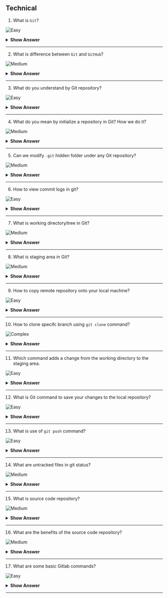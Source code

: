 ## Technical

1. What is `Git`?

![Easy](https://github.com/revaturelabs/interviewquestions/blob/dev/ComplexityTags/simple%20(2).svg)

<details> <summary> <b> Show Answer </b> </summary>

<blockquote> 
    
- `Git` is very famous tool which facilitates source code management in software development.
- We can track changes in computer files (versions) using `Git`.
- Using git can track progress of project overtime as well as coordinate work among team developers.
</blockquote> 

</details>

---
2. What is difference between `Git` and `GitHub`?

![Medium](https://github.com/revaturelabs/interviewquestions/blob/dev/ComplexityTags/Medium%20(2).svg)

<details> <summary> <b> Show Answer </b> </summary>

<blockquote> 
    
- `Git` is a version control tool, used to manage history of changes performed to source code.
- Whereas `GitHub` is a web application which provides service to host source code, commonly referred to as Git repository.
- `GitHub` provides all of the distributed version control and `source code management (SCM)` functionalities of Git, along with few of its own features.
  
</blockquote> 
    
</details>

---
3. What do you understand by Git repository?

![Easy](https://github.com/revaturelabs/interviewquestions/blob/dev/ComplexityTags/simple%20(2).svg)

<details> <summary> <b> Show Answer </b> </summary>

<blockquote> 
    
- Git repository refers to a folder/location where all the Git files are stored.
- These files can either be stored on the local repository or on the remote repository.
- The local repository is the folder inside your system where you will find one hidden folder named `.git` 

</blockquote> 

</details>

---

4. What do you mean by initialize a repository in Git? How we do it?

![Medium](https://github.com/revaturelabs/interviewquestions/blob/dev/ComplexityTags/Medium%20(2).svg)

<details> <summary> <b> Show Answer </b> </summary>

<blockquote> 
    
- Usually when the new project is created, developers first initialize the local repository using `Git` on their system.
- Initialize a repository in Git means creating a directory which will start tracking the changes to your files or source code.
- To do this, we first create a simple empty directory for our application and execute below command using Git-

```
git init
```

- After above command, a hidden `.git` folder will appear in the directory.
</blockquote> 

</details>

---

5. Can we modify `.git` hidden folder under any Git repository?

![Medium](https://github.com/revaturelabs/interviewquestions/blob/dev/ComplexityTags/Medium%20(2).svg)

<details> <summary> <b> Show Answer </b> </summary>

<blockquote> 
    
- Ideally the contents of .git folder are modified by `git` command, we are not supposed to tamper any files manually.
- The .git folder contains all information that is necessary for the project and all information relating commits, remote repository address, etc. 
- It also contains a log which stores the commit history and helps to roll back to the desired version of the code.
</blockquote> 

</details>

---

6. How to view commit logs in git?

![Easy](https://github.com/revaturelabs/interviewquestions/blob/dev/ComplexityTags/simple%20(2).svg)

<details> <summary> <b> Show Answer </b> </summary>

<blockquote> 
    
- Git repository holds all of the commits (snapshot of all your files at a point in time) that have been made. 
- We can access the commit history with the below command.

```
git log
```

</blockquote> 

</details>

---

7. What is working directory/tree in Git?

![Medium](https://github.com/revaturelabs/interviewquestions/blob/dev/ComplexityTags/Medium%20(2).svg)

<details> <summary> <b> Show Answer </b> </summary>

<blockquote> 
    
- The project files that we are currently working on are called as working tree, or working directory
- We can think of a working tree as a file system where you can view and modify files.
  
</blockquote> 

</details>

---

8. What is staging area in Git?

![Medium](https://github.com/revaturelabs/interviewquestions/blob/dev/ComplexityTags/Medium%20(2).svg)

<details> <summary> <b> Show Answer </b> </summary>

<blockquote> 
    
- The staging area also called as index, is where commits are prepared. 
- The index compares the files in the working tree to the files in the repo. 
- When you make a change in the working tree, the index marks the file as modified before it is committed.
  
</blockquote> 

</details>

---

9. How to copy remote repository onto your local machine?

![Easy](https://github.com/revaturelabs/interviewquestions/blob/dev/ComplexityTags/simple%20(2).svg)

<details> <summary> <b> Show Answer </b> </summary>

<blockquote> 
    
- We can copy a remote repository onto your local machine using below command

```
git clone '<remote-repository-url>'
```

-  Above command will automatically set up a local master/main branch that tracks the remote master/main branch it was cloned from.
</blockquote> 

</details>

---

10. How to clone specifc branch using `git clone` command?

![Complex](https://github.com/revaturelabs/interviewquestions/blob/dev/ComplexityTags/Complex%20(2).svg)

<details> <summary> <b> Show Answer </b> </summary>

<blockquote> 
    
- To clone lets say feature branch named `feature/audit` from the GitHub remote repository we can use below command-

```bash
git clone -b feature/audit --single-branch 'https://<github-username>@github.com/my-organization/my-project.git'
```

</blockquote> 

</details>

---

11. Which command adds a change from the working directory to the staging area.

![Easy](https://github.com/revaturelabs/interviewquestions/blob/dev/ComplexityTags/simple%20(2).svg)

<details> <summary> <b> Show Answer </b> </summary>

<blockquote> 
    
- The `git add` command adds a change in the working directory to the staging area. 
- We tell Git that we want to include updates to a particular file in the next commit. 

```
git add -A 
or 
git add --all
```

-  Above command stages all (new, modified, deleted) files
</blockquote> 

</details>

---

12. What is Git command to save your changes to the local repository?

![Easy](https://github.com/revaturelabs/interviewquestions/blob/dev/ComplexityTags/simple%20(2).svg)

<details> <summary> <b> Show Answer </b> </summary>

<blockquote> 
    
- The `git commit` command is used to save your changes to the local repository.
- We need to ensure that we use the `git add` command to mark the desired changes for inclusion. 

```
git commit -m "Added first commit"
```

-  In above command we specifiy the message for the commit.

</blockquote> 
</details>

---

13. What is use of `git push` command?

![Easy](https://github.com/revaturelabs/interviewquestions/blob/dev/ComplexityTags/simple%20(2).svg)

<details> <summary> <b> Show Answer </b> </summary>

<blockquote> 
    
- The `git push` command is used to upload local repository content to a remote repository. 
- Using this command we transfer commits from your local repository to a remote repo.

```
git push 
```

</blockquote> 
</details>

---

14. What are untracked files in git status?

![Medium](https://github.com/revaturelabs/interviewquestions/blob/dev/ComplexityTags/Medium%20(2).svg)

<details> <summary> <b> Show Answer </b> </summary>

<blockquote> 
    
- Untracked files are files that have been created within your repo's working directory but have not yet been added to the repository's tracking index using the `git add` command.
  
</blockquote> 

</details>

---

15. What is source code repository?

![Medium](https://github.com/revaturelabs/interviewquestions/blob/dev/ComplexityTags/Medium%20(2).svg)

<details> <summary> <b> Show Answer </b> </summary>

<blockquote> 

A source-code repository is an archive with the code as well as the hosting facility for these software archives, where you can also have the project’s technical documentation, web pages, snippets, patches, etc. which can be accessed publicly (open-source) or privately.

</blockquote>

</details>

---

16.  What are the benefits of the source code repository?

![Medium](https://github.com/revaturelabs/interviewquestions/blob/dev/ComplexityTags/Medium%20(2).svg)

<details> <summary> <b> Show Answer </b> </summary>

<blockquote> 


Using a source code repository has many potential benefits for an organization, including:

- **Concurrent Development:** Repositories usually allow multiple developers to make edits to different parts of the same program simultaneously. Developers can then merge their changes back into the main program.
- **Increased Transparency:** Most source code repositories require a developer to check out, edit, and then check back in the part of the program he or she was editing. The repository records which developer made changes and when, resulting in a log of updates made to the program over time.
- **Version Control:** When developers make enough changes to a program stored in a source code repository, they can designate the updated program as a new “version” of the software. A repository also stores previous versions of a program, a feature which allows companies to restore a previous version if, for example, an update introduces a harmful bug.

</blockquote>

</details>

---

17. What are some basic Gitlab commands?

![Easy](https://github.com/revaturelabs/interviewquestions/blob/dev/ComplexityTags/simple%20(2).svg)

<details> <summary> <b> Show Answer </b> </summary>

<blockquote> 

1. Git init
2. Git add
3. Git commit
4. Git status
5. Git config
6. Git branch
7. Git checkout
8. Git merge

</blockquote>

</details>

---
